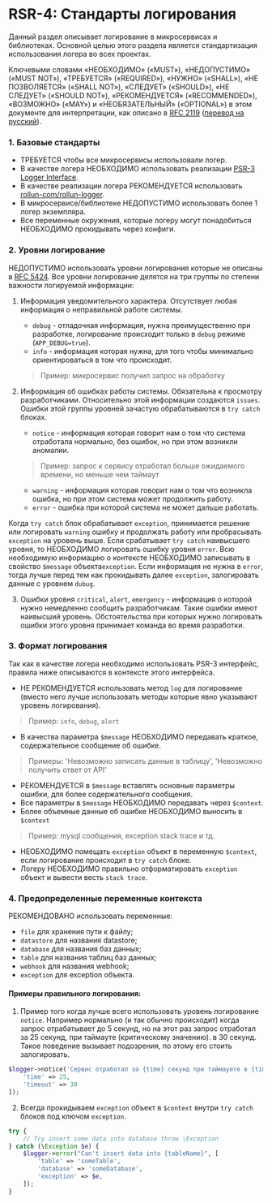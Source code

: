 RSR-4: Стандарты логирования
============================

Данный раздел описывает логирование в микросервисах и библиотеках. Основной целью этого раздела является стандартизация
использования логера во всех проектах.

Ключевыми словами «НЕОБХОДИМО» («MUST»), «НЕДОПУСТИМО» («MUST NOT»), «ТРЕБУЕТСЯ» («REQUIRED»), 
«НУЖНО» («SHALL»), «НЕ ПОЗВОЛЯЕТСЯ» («SHALL NOT»), «СЛЕДУЕТ» («SHOULD»), «НЕ СЛЕДУЕТ» («SHOULD NOT»), 
«РЕКОМЕНДУЕТСЯ» («RECOMMENDED»), «ВОЗМОЖНО» («MAY») и «НЕОБЯЗАТЕЛЬНЫЙ» («OPTIONAL») в этом документе 
для интерпретации, как описано в [RFC 2119](http://www.ietf.org/rfc/rfc2119.txt) 
([перевод на русский](http://rfc.com.ru/rfc2119.htm)).

### 1. Базовые стандарты

* ТРЕБУЕТСЯ чтобы все микросервисы использовали логер.
* В качестве логера НЕОБХОДИМО использовать реализации 
[PSR-3 Logger Interface](https://github.com/php-fig/log/blob/master/Psr/Log/LoggerInterface.php).
* В качестве реализации логера РЕКОМЕНДУЕТСЯ использовать [rollun-com/rollun-logger](https://github.com/rollun-com/rollun-logger).
* В микросервисе/библиотеке НЕДОПУСТИМО использовать более 1 логер экземпляра.
* Все переменные окружения, которые логеру могут понадобиться НЕОБХОДИМО прокидывать через конфиги.

### 2. Уровни логирование

НЕДОПУСТИМО использовать уровни логирования которые не описаны в [RFC 5424](https://tools.ietf.org/html/rfc5424).
Все уровни логирование делятся на три группы по степени важности логируемой информации:

1. Информация уведомительного характера. Отсутствует любая информация о неправильной работе системы.
    - `debug` - отладочная информация, нужна преимущественно при разработке, логирование происходит только в `debug` 
    режиме (`APP_DEBUG=true`).
    - `info` - информация которая нужна, для того чтобы минимально ориентироваться в том что происходит.
    > Пример: микросервис получил запрос на обработку

2. Информация об ошибках работы системы. Обязательна к просмотру разработчиками. Относительно этой информации создаются
`issues`. Ошибки этой группы уровней зачастую обрабатываются в `try catch` блоках.
    - `notice` - информация которая говорит нам о том что система отработала нормально, без ошибок, но при этом возникли 
    аномалии.
    > Пример: запрос к сервису отработал больше ожидаемого времени, но меньше чем таймаут
    
    - `warning` - информация которая говорит нам о том что возникла ошибка, но при этом система может продолжить работу.
    - `error` - ошибка при которой система не может дальше работать.
    
Когда `try catch` блок обрабатывает `exception`, принимается решение или логировать `warning` ошибку 
и продолжать работу или пробрасывать `exception` на уровень выше. Если срабатывает `try catch` наивысшего уровня,
то НЕОБХОДИМО логировать ошибку уровня `error`. 
Всю необходимую информацию о контексте НЕОБХОДИМО записывать в свойство `$message` объекта`exception`.
Если информация не нужна в `error`, тогда лучше перед тем как прокидывать далее `exception`, залогировать данные с уровнем
`dubug`.

3. Ошибки уровня `critical`, `alert`, `emergency` - информация о которой нужно немедленно сообщить разработчикам.
Такие ошибки имеют наивысший уровень. Обстоятельства при которых нужно логировать ошибки этого уровня принимает команда
во время разработки.


### 3. Формат логирования

Так как в качестве логера необходимо использовать PSR-3 интерфейс, правила ниже описываются в контексте этого интерфейса.

* НЕ РЕКОМЕНДУЕТСЯ использовать метод `log` для логирование 
(вместо него лучше использовать методы которые явно указывают уровень логирования).
> Пример: `info`, `debug`, `alert`

* В качества параметра `$message` НЕОБХОДИМО передавать краткое, содержательное сообщение об ошибке.
> Примеры: 'Невозможно записать данные в таблицу', 'Невозможно получить ответ от API'

* РЕКОМЕНДУЕТСЯ в `$message` вставлять основные параметры ошибки, для более содержательного сообщения.
* Все параметры в `$message` НЕОБХОДИМО передавать через `$context`.
* Более объемные данные об ошибке НЕОБХОДИМО выносить в `$context`
> Пример: mysql сообщения, exception stack trace и тд.

* НЕОБХОДИМО помещать `exception` объект в переменную `$context`, если логирование происходит в `try catch` блоке.
* Логеру НЕОБХОДИМО правильно отформатировать `exception` объект и вывести весть `stack trace`.


### 4. Предопределенные переменные контекста

РЕКОМЕНДОВАНО использовать переменные:

* `file` для хранения пути к файлу;
* `datastore` для названия datastore;
* `database` для названия баз данных;
* `table` для названия таблиц баз данных;
* `webhook` для названия webhook;
* `exception` для exception объекта. 


#### Примеры правильного логирования:

1. Пример того когда лучше всего использовать уровень логирование `notice`. Например нормально (и так обычно происходит)
когда запрос отрабатывает до 5 секунд, но на этот раз запрос отработал за 25 секунд, при таймауте (критическому значению).
в 30 секунд. Такое поведение вызывает подозрения, по этому его стоить залогировать.

```php
$logger->notice('Сервис отработал за {time} секунд при таймауете в {timeout} секунд', [
    'time' => 25,
    'timeout' => 30
]);
```

2. Всегда прокидываем `exception` объект в `$context` внутри `try catch` блоков под ключом `exception`.

```php
try {
    // Try insert some data into database throw \Exception
} catch (\Exception $e) {
    $logger->error("Can't insert data into {tableName}", [
        'table' => 'someTable',
        'database' => 'someDatabase',
        'exception' => $e,
    ]);
}
```
